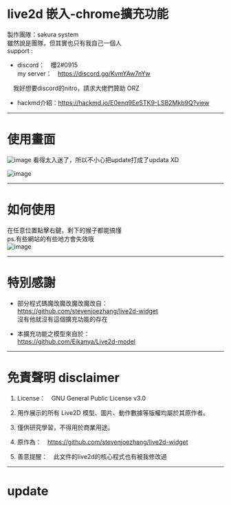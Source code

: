 # live2d 嵌入-chrome擴充功能

製作團隊：sakura system<br>
雖然說是團隊，但其實也只有我自己一個人<br>
support : <br>
- discord：　櫻2#0915<br>
  my server：　https://discord.gg/KvmYAw7nYw<br>
  
　我好想要discord的nitro，請求大佬們贊助 ORZ<br>

- hackmd介紹：https://hackmd.io/E0enq9EeSTK9-LSB2Mkb9Q?view<br>
---

# 使用畫面

![image](https://media.discordapp.net/attachments/921704490778894368/922443716864667728/unknown.png)
看得太入迷了，所以不小心把update打成了updata XD<br>

![image](https://media.discordapp.net/attachments/921704490778894368/922450165120524338/unknown.png)

---

# 如何使用

在任意位置點擊右鍵，剩下的猴子都能搞懂<br>
ps.有些網站的有些地方會失效哦<br>
![image](https://media.discordapp.net/attachments/921704490778894368/922444464671305758/unknown.png)

---

# 特別感謝

- 部分程式碼魔改魔改魔改魔改自：<br>
https://github.com/stevenjoezhang/live2d-widget<br>
沒有他就沒有這個擴充功能的存在<br>


- 本擴充功能之模型來自於：<br>
https://github.com/Eikanya/Live2d-model

---

# 免責聲明 disclaimer

1. License：　GNU General Public License v3.0<br>

2. 用作展示的所有 Live2D 模型、圖片、動作數據等版權均屬於其原作者。

3. 僅供研究學習，不得用於商業用途。<br>

4. 原作為：　https://github.com/stevenjoezhang/live2d-widget<br>

5. 善意提醒：　此文件的live2d的核心程式也有被我修改過<br>

---

# update